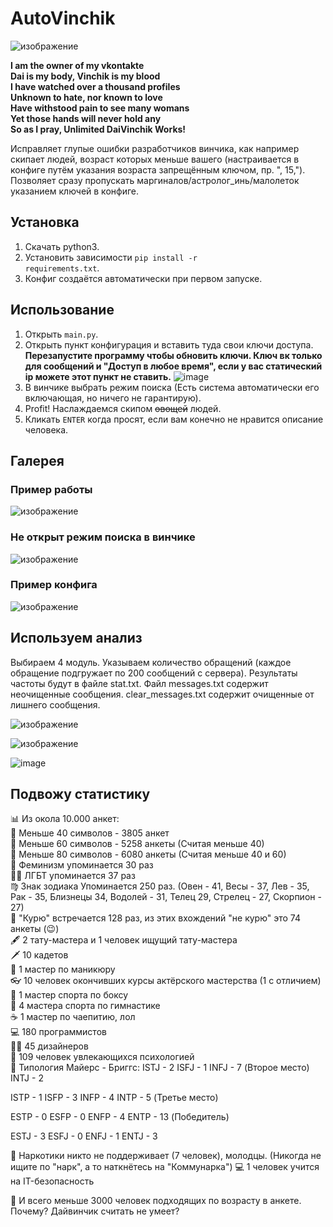 # AutoVinchik

![изображение](https://user-images.githubusercontent.com/59798021/137908712-f20f8aa3-a591-4268-8ea5-c11257bda587.png)

<b>I am the owner of my vkontakte<br>
Dai is my body, Vinchik is my blood<br>
I have watched over a thousand profiles<br>
Unknown to hate, nor known to love<br>
Have withstood pain to see many womans<br>
Yet those hands will never hold any<br>
So as I pray, Unlimited DaiVinchik Works!</b>

Исправляет глупые ошибки разработчиков винчика, как например скипает людей, возраст которых меньше вашего (настраивается в конфиге путём указания возраста запрещённым ключом, пр. ", 15,"). Позволяет сразу пропускать маргиналов/астролог_инь/малолеток указанием ключей в конфиге.

<h2>Установка</h2>

1. Скачать python3.
2. Установить зависимости <code>pip install -r requirements.txt</code>.
3. Конфиг создаётся автоматически при первом запуске.

<h2>Использование</h2>

1. Открыть <code>main.py</code>.
2. Открыть пункт конфигурация и вставить туда свои ключи доступа. <b>Перезапустите программу чтобы обновить ключи. Ключ вк только для сообщений и "Доступ в любое время", если у вас статический ip можете этот пункт не ставить.</b>
![image](https://user-images.githubusercontent.com/59798021/175807356-55a905ad-5c7f-4593-b670-89e7aad68397.png)
4. В винчике выбрать режим поиска (Есть система автоматически его включающая, но ничего не гарантирую).
5. Profit! Наслаждаемся скипом <strike>овощей</strike> людей.
6. Кликать <code>ENTER</code> когда просят, если вам конечно не нравится описание человека.

<h2>Галерея</h2>

<h3>Пример работы</h3>

![изображение](https://user-images.githubusercontent.com/59798021/137908278-fde4eba0-396a-44e4-b0e9-53a877062b18.png)

<h3>Не открыт режим поиска в винчике</h3>

![изображение](https://user-images.githubusercontent.com/59798021/137907853-4359fde8-fec1-4bb1-bd41-51e870a607df.png)

<h3>Пример конфига</h3>

![изображение](https://user-images.githubusercontent.com/59798021/137908426-5607e97e-8943-422a-9159-5509d4416647.png)

<h2>Используем анализ</h2>
Выбираем 4 модуль. Указываем количество обращений (каждое обращение подгружает по 200 сообщений с сервера). Результаты частоты будут в файле stat.txt. Файл messages.txt содержит неочищенные сообщения. clear_messages.txt содержит очищенные от лишнего сообщения.

![изображение](https://user-images.githubusercontent.com/59798021/209478503-448cb7e8-e299-476a-9c49-7ef391025bff.png)

![изображение](https://user-images.githubusercontent.com/59798021/209478507-a9f9216e-836e-4b64-a60b-40964be2a068.png)

![image](https://user-images.githubusercontent.com/59798021/209521452-56a5a3ac-e3e5-4c37-a92f-bb946291671a.png)

<h2>Подвожу статистику</h2>
📊 Из окола 10.000 анкет: <br>
🚤 Меньше 40 символов - 3805 анкет<br>
🚙 Меньше 60 символов - 5258 анкеты (Считая меньше 40)<br>
🚂 Меньше 80 символов - 6080 анкеты (Считая меньше 40 и 60)<br>
💃 Феминизм упоминается 30 раз<br>
🏳️‍🌈 ЛГБТ упоминается 37 раз<br>
♍️ Знак зодиака Упоминается 250 раз. (Овен - 41, Весы - 37, Лев - 35, Рак - 35, Близнецы 34, Водолей - 31, Телец 29, Стрелец - 27, Скорпион - 27)<br>
🚬 "Курю" встречается 128 раз, из этих вхождений "не курю" это 74 анкеты (😉)<br>
🖋 2 тату-мастера и 1 человек ищущий тату-мастера<br>
🗡 10 кадетов<br>
💅 1 мастер по маникюру<br>
👓 10 человек окончивших курсы актёрского мастерства (1 с отличием)<br>
🥊 1 мастер спорта по боксу<br>
🤸 4 мастера спорта по гимнастике<br>
☕️ 1 мастер по чаепитию, лол<br>
💻 180 программистов<br>
👨‍🎨 45 дизайнеров<br>
🧠 109 человек увлекающихся психологией<br>
🧩 Типология Майерс - Бриггс:
ISTJ - 2
ISFJ - 1
INFJ - 7 (Второе место)
INTJ - 2

ISTP - 1
ISFP - 3
INFP - 4
INTP - 5 (Третье место)

ESTP - 0
ESFP - 0
ENFP - 4
ENTP - 13 (Победитель)

ESTJ - 3
ESFJ - 0
ENFJ - 1
ENTJ - 3

💉 Наркотики никто не поддерживает (7 человек), молодцы. (Никогда не ищите по "нарк", а то наткнётесь на "Коммунарка")
💻 1 человек учится на IT-безопасность

📅 И всего меньше 3000 человек подходящих по возрасту в анкете. Почему? Дайвинчик считать не умеет?<br>


